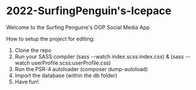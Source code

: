 # 2022-SurfingPenguin's-Icepace

Welcome to the Surfing Penguine's OOP Social Media App

How to setup the project for editing:
1. Clone the repo
2. Run your SASS compiler (sass --watch index.scss:index.css) & (sass --watch userProfile.scss:userProfile.css)
3. Run the PSR-4 autoloader (composer dump-autoload)
4. Import the database (within the db folder)
5. Have fun!
